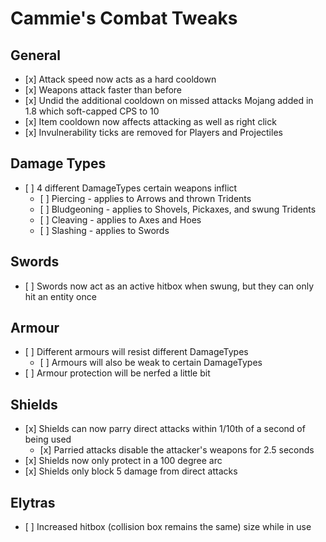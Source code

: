 # Cammie's Combat Tweaks

## General
- \[x] Attack speed now acts as a hard cooldown
- \[x] Weapons attack faster than before
- \[x] Undid the additional cooldown on missed attacks Mojang added in 1.8 which soft-capped CPS to 10
- \[x] Item cooldown now affects attacking as well as right click
- \[x] Invulnerability ticks are removed for Players and Projectiles

## Damage Types
- \[ ] 4 different DamageTypes certain weapons inflict
  - \[ ] Piercing - applies to Arrows and thrown Tridents
  - \[ ] Bludgeoning - applies to Shovels, Pickaxes, and swung Tridents
  - \[ ] Cleaving - applies to Axes and Hoes
  - \[ ] Slashing - applies to Swords

## Swords
- \[ ] Swords now act as an active hitbox when swung, but they can only hit an entity once

## Armour
- \[ ] Different armours will resist different DamageTypes
  - \[ ] Armours will also be weak to certain DamageTypes
- \[ ] Armour protection will be nerfed a little bit

## Shields
- \[x] Shields can now parry direct attacks within 1/10th of a second of being used
  - \[x] Parried attacks disable the attacker's weapons for 2.5 seconds
- \[x] Shields now only protect in a 100 degree arc
- \[x] Shields only block 5 damage from direct attacks

## Elytras
- \[ ] Increased hitbox (collision box remains the same) size while in use
